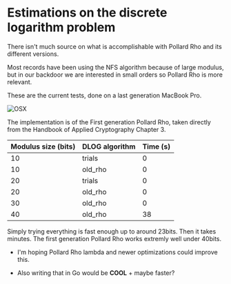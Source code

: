 # Estimations on the discrete logarithm problem

There isn't much source on what is accomplishable with Pollard Rho and its different versions.

Most records have been using the NFS algorithm because of large modulus, but in our backdoor we are interested in small orders so Pollard Rho is more relevant.

These are the current tests, done on a last generation MacBook Pro.

![OSX](http://i.imgur.com/3bAQLN4.png)

The implementation is of the First generation Pollard Rho, taken directly from the Handbook of Applied Cryptography Chapter 3.

| Modulus size (bits) | DLOG algorithm | Time (s) |
|---------------------|----------------|----------|
| 10                  | trials         | 0        |
| 10                  | old_rho        | 0        |
| 20                  | trials         | 0        |
| 20                  | old_rho        | 0        |
| 30                  | old_rho        | 0        |
| 40                  | old_rho        | 38       |

Simply trying everything is fast enough up to around 23bits. Then it takes minutes. The first generation Pollard Rho works extremly well under 40bits.

* I'm hoping Pollard Rho lambda and newer optimizations could improve this.

* Also writing that in Go would be **COOL** + maybe faster?

